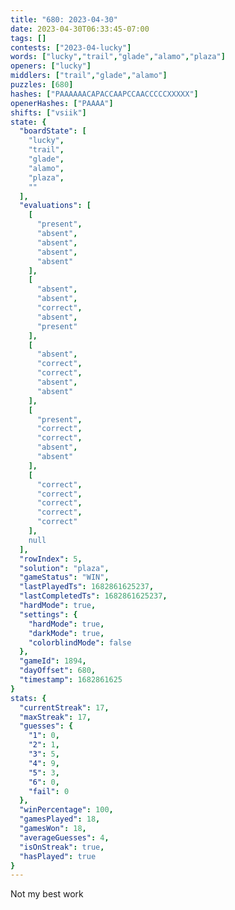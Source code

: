 ```yaml
---
title: "680: 2023-04-30"
date: 2023-04-30T06:33:45-07:00
tags: []
contests: ["2023-04-lucky"]
words: ["lucky","trail","glade","alamo","plaza"]
openers: ["lucky"]
middlers: ["trail","glade","alamo"]
puzzles: [680]
hashes: ["PAAAAAACAPACCAAPCCAACCCCCXXXXX"]
openerHashes: ["PAAAA"]
shifts: ["vsiik"]
state: {
  "boardState": [
    "lucky",
    "trail",
    "glade",
    "alamo",
    "plaza",
    ""
  ],
  "evaluations": [
    [
      "present",
      "absent",
      "absent",
      "absent",
      "absent"
    ],
    [
      "absent",
      "absent",
      "correct",
      "absent",
      "present"
    ],
    [
      "absent",
      "correct",
      "correct",
      "absent",
      "absent"
    ],
    [
      "present",
      "correct",
      "correct",
      "absent",
      "absent"
    ],
    [
      "correct",
      "correct",
      "correct",
      "correct",
      "correct"
    ],
    null
  ],
  "rowIndex": 5,
  "solution": "plaza",
  "gameStatus": "WIN",
  "lastPlayedTs": 1682861625237,
  "lastCompletedTs": 1682861625237,
  "hardMode": true,
  "settings": {
    "hardMode": true,
    "darkMode": true,
    "colorblindMode": false
  },
  "gameId": 1894,
  "dayOffset": 680,
  "timestamp": 1682861625
}
stats: {
  "currentStreak": 17,
  "maxStreak": 17,
  "guesses": {
    "1": 0,
    "2": 1,
    "3": 5,
    "4": 9,
    "5": 3,
    "6": 0,
    "fail": 0
  },
  "winPercentage": 100,
  "gamesPlayed": 18,
  "gamesWon": 18,
  "averageGuesses": 4,
  "isOnStreak": true,
  "hasPlayed": true
}
---
```

<!-- more -->
Not my best work
